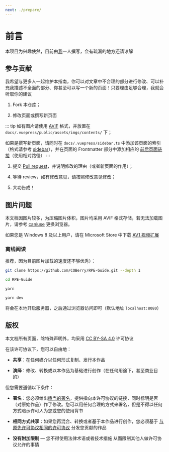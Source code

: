 ```yaml
---
next: ./prepare/
---
```

# 前言

本项目为兴趣使然，目前由[我](https://www.chinq.xyz/)一人撰写，会有疏漏的地方还请谅解

## 参与贡献

我希望与更多人一起维护本指南，你可以对文章中不合理的部分进行修改、可以补充我描述不全面的部分、你甚至可以写一个新的页面！只要理由足够合理，我就会听取你的建议

1. Fork 本仓库；

2. 修改页面或撰写新页面

::: tip
如有图片请使用 [AVIF](https://avif.io) 格式，并放置在 `docs/.vuepress/public/assets/imgs/contents/` 下；

如果是撰写新页面，请同时在 `docs/.vuepress/sidebar.ts` 中添加该页面的索引（格式请参考 [sidebar](https://v2.vuepress.vuejs.org/zh/reference/default-theme/config.html#sidebar)），并在页面的 Frontmatter 部分中添加相应的 [前后页面链接](https://v2.vuepress.vuejs.org/zh/reference/default-theme/frontmatter.html#prev)（使用相对路径）
:::

3. 提交 [Pull request](https://docs.github.com/pull-requests)，并说明修改的理由（或者新页面的作用）；

4. 等待 review，如有修改意见，请按照修改意见修改；

5. 大功告成！

## 图片问题

本文档因图片较多，为压缩图片体积，图片均采用 AVIF 格式存储，若无法加载图片，请参考 [caniuse](https://caniuse.com/avif) 更换浏览器。

如果您是 Windows 8 及以上用户，请在 Microsoft Store 中下载 [AV1 视频扩展](https://www.microsoft.com/store/productId/9MVZQVXJBQ9V)

### 离线阅读

推荐，因为目前图片加载的速度还不够优秀）：

```sh
git clone https://github.com/CQBerry/RPE-Guide.git --depth 1

cd RPE-Guide

yarn

yarn dev
```

将会在本地开启服务器，之后通过浏览器访问即可（默认地址 `localhost:8080`）

## 版权

本文档所有页面，除特殊声明外，均采用 [CC BY-SA 4.0](https://creativecommons.org/licenses/by-sa/4.0/deed.zh) 许可协议

在该许可协议下，您可以自由地：

- **共享**：在任何媒介以任何形式复制、发行本作品

- **演绎**：修改、转换或以本作品为基础进行创作（在任何用途下，甚至商业目的）

但您需要遵循以下条件：

- **署名**：您必须给出[适当的署名](https://creativecommons.org/licenses/by-sa/4.0/deed.zh)，提供指向本许可协议的链接，同时标明是否（对原始作品）作了修改。您可以用任何合理的方式来署名，但是不得以任何方式暗示许可人为您或您的使用背书

- **相同方式共享**：如果您再混合、转换或者基于本作品进行创作，您必须基于 [与原先许可协议相同的许可协议](https://creativecommons.org/licenses/by-sa/4.0/deed.zh) 分发您贡献的作品

- **没有附加限制** — 您不得使用法律术语或者技术措施 从而限制其他人做许可协议允许的事情
